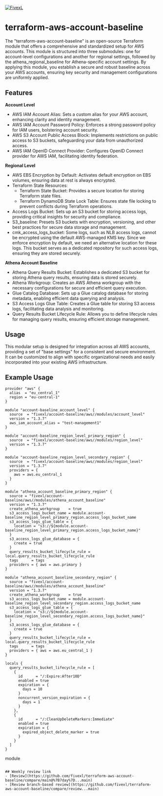[![FivexL](https://releases.fivexl.io/fivexlbannergit.jpg)](https://fivexl.io/)

# terraform-aws-account-baseline
The "terraform-aws-account-baseline" is an open-source Terraform module that offers a comprehensive and standardized setup for AWS accounts. This module is structured into three submodules: one for account-level configurations and another for regional settings, followed by the athena_regional_baseline for Athena-specific account settings. By applying this module, you establish a secure and robust baseline across your AWS accounts, ensuring key security and management configurations are uniformly applied.

## Features
**Account Level**
- AWS IAM Account Alias: Sets a custom alias for your AWS account, enhancing clarity and identity management.
- AWS IAM Account Password Policy: Enforces a strong password policy for IAM users, bolstering account security.
- AWS S3 Account Public Access Block: Implements restrictions on public access to S3 buckets, safeguarding your data from unauthorized access.
- AWS IAM OpenID Connect Provider: Configures OpenID Connect provider for AWS IAM, facilitating identity federation.
  
**Regional Level**
- AWS EBS Encryption by Default: Activates default encryption on EBS volumes, ensuring data at rest is always encrypted.
- Terraform State Resources:
  - Terraform State Bucket: Provides a secure location for storing Terraform state files.
  - Terraform DynamoDB State Lock Table: Ensures state file locking to prevent conflicts during Terraform operations.
- Access Logs Bucket: Sets up an S3 bucket for storing access logs, providing critical insights for security and compliance.
- S3_baseline: Presets S3 buckets with encryption, versioning, and other best practices for secure data storage and management.
- cmk_access_logs_bucket: Some logs, such as NLB access logs, cannot be encrypted using the default AWS-managed KMS key. Since we enforce encryption by default, we need an alternative location for these logs. This bucket serves as a dedicated repository for such access logs, ensuring they are stored securely.

**Athena Account Baseline**
- Athena Query Results Bucket: Establishes a dedicated S3 bucket for storing Athena query results, ensuring data is stored securely.
- Athena Workgroup: Creates an AWS Athena workgroup with the necessary configurations for secure and efficient query execution.
- Glue Catalog Database: Sets up a Glue catalog database for storing metadata, enabling efficient data querying and analysis.
- S3 Access Logs Glue Table: Creates a Glue table for storing S3 access logs, facilitating data analysis and monitoring.
- Query Results Bucket Lifecycle Rule: Allows you to define lifecycle rules for managing query results, ensuring efficient storage management.

## Usage
This modular setup is designed for integration across all AWS accounts, providing a set of "base settings" for a consistent and secure environment. It can be customized to align with specific organizational needs and easily incorporated into your existing AWS infrastructure.

## Example Usage
```hcl
provider "aws" {
  alias  = "eu_central_1"
  region = "eu-central-1"
}

module "account-baseline_account_level" {
  source  = "fivexl/account-baseline/aws//modules/account_level"
  version = "1.3.7"
  aws_iam_account_alias = "test-management1"
}

module "account-baseline_region_level_primary_region" {
  source  = "fivexl/account-baseline/aws//modules/region_level"
  version = "1.3.7"
}

module "account-baseline_region_level_secondary_region" {
  source  = "fivexl/account-baseline/aws//modules/region_level"
  version = "1.3.7"
  providers = {
    aws = aws.eu_central_1
  }
}

module "athena_account_baseline_primary_region" {
  source = "fivexl/account-baseline/aws//modules/athena_account_baseline"
  version = "1.3.7"
  create_athena_workgroup    = true
  s3_access_logs_bucket_name = module.account-baseline_region_level_primary_region.access_logs_bucket_name
  s3_access_logs_glue_table = {
    location = "s3://${module.account-baseline_region_level_primary_region.access_logs_bucket_name}"
  }
  s3_access_logs_glue_database = {
    create = true
  }
  query_results_bucket_lifecycle_rule = local.query_results_bucket_lifecycle_rule
  tags      = tags
  providers = { aws = aws.primary }
}

module "athena_account_baseline_secondary_region" {
  source = "fivexl/account-baseline/aws//modules/athena_account_baseline"
  version = "1.3.7"
  create_athena_workgroup    = true
  s3_access_logs_bucket_name = module.account-baseline_region_level_secondary_region.access_logs_bucket_name
  s3_access_logs_glue_table = {
    location = "s3://${module.account-baseline_region_level_secondary_region.access_logs_bucket_name}"
  }
  s3_access_logs_glue_database = {
    create = true
  }
  query_results_bucket_lifecycle_rule = local.query_results_bucket_lifecycle_rule
  tags      = tags
  providers = { aws = aws.eu_central_1 }
}

locals {
  query_results_bucket_lifecycle_rule = [
    {
      id      = "/:Expire:After10D"
      enabled = true
      expiration = {
        days = 10
      }
      noncurrent_version_expiration = {
        days = 1
      }
    },
    {
      id      = "/:CleanUpDeleteMarkers:Immediate"
      enabled = true
      expiration = {
        expired_object_delete_marker = true
      }
    }
  ]
}
```

module
```

## Weekly review link
- [Review](https://github.com/fivexl/terraform-aws-account-baseline/compare/main@%7B7day%7D...main)
- [Review branch-based review](https://github.com/fivexl/terraform-aws-account-baseline/compare/review...main)
